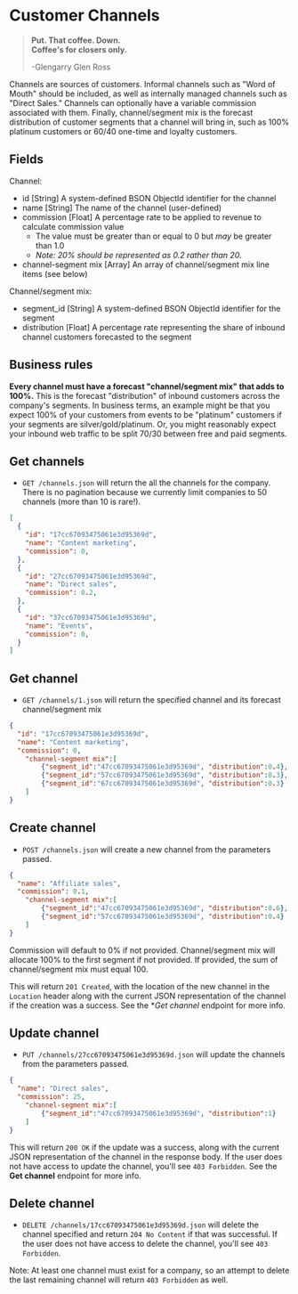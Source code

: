 Customer Channels
========

> **Put. That coffee. Down.**  
> **Coffee's for closers only.**
>
> -Glengarry Glen Ross

Channels are sources of customers. Informal channels such as "Word of Mouth" should be included, as well as internally managed channels such as "Direct Sales." Channels can optionally have a variable commission associated with them. Finally, channel/segment mix is the forecast distribution of customer segments that a channel will bring in, such as 100% platinum customers or 60/40 one-time and loyalty customers.


Fields
------

Channel: 

* id [String] A system-defined BSON ObjectId identifier for the channel
* name [String] The name of the channel (user-defined)
* commission [Float] A percentage rate to be applied to revenue to calculate commission value
  * The value must be greater than or equal to 0 but _may_ be greater than 1.0
  * _Note: 20% should be represented as 0.2 rather than 20._
* channel-segment mix [Array] An array of channel/segment mix line items (see below)

Channel/segment mix:

* segment_id [String] A system-defined BSON ObjectId identifier for the segment
* distribution [Float] A percentage rate representing the share of inbound channel customers forecasted to the segment

Business rules
--------------

**Every channel must have a forecast "channel/segment mix" that adds to 100%.**
This is the forecast "distribution" of inbound customers across the company's segments. In business terms, an example might be that you expect 100% of your customers from events to be "platinum" customers if your segments are silver/gold/platinum. Or, you might reasonably expect your inbound web traffic to be split 70/30 between free and paid segments.


Get channels
------------

* `GET /channels.json` will return the all the channels for the company. There is no pagination because we currently limit companies to 50 channels (more than 10 is rare!).

```json
[
  {
    "id": "17cc67093475061e3d95369d",
    "name": "Content marketing",
    "commission": 0,
  },
  {
    "id": "27cc67093475061e3d95369d",
    "name": "Direct sales",
    "commission": 0.2,
  },
  {
    "id": "37cc67093475061e3d95369d",
    "name": "Events",
    "commission": 0,
  }
]
```


Get channel
-----------

* `GET /channels/1.json` will return the specified channel and its forecast channel/segment mix

```json
{
  "id": "17cc67093475061e3d95369d",
  "name": "Content marketing",
  "commission": 0,
	"channel-segment mix":[
		{"segment_id":"47cc67093475061e3d95369d", "distribution":0.4},
		{"segment_id":"57cc67093475061e3d95369d", "distribution":0.3},
		{"segment_id":"67cc67093475061e3d95369d", "distribution":0.3}
	]
}
```


Create channel
--------------

* `POST /channels.json` will create a new channel from the parameters passed.

```json
{
  "name": "Affiliate sales",
  "commission": 0.1,
	"channel-segment mix":[
		{"segment_id":"47cc67093475061e3d95369d", "distribution":0.6},
		{"segment_id":"57cc67093475061e3d95369d", "distribution":0.4}
	]
}
```

Commission will default to 0% if not provided. Channel/segment mix will allocate 100% to the first segment if not provided. If provided, the sum of channel/segment mix must equal 100.

This will return `201 Created`, with the location of the new channel in the `Location` header along with the current JSON representation of the channel if the creation was a success. See the **Get channel* endpoint for more info.


Update channel
--------------

* `PUT /channels/27cc67093475061e3d95369d.json` will update the channels from the parameters passed.

```json
{
  "name": "Direct sales",
  "commission": 25,
	"channel-segment mix":[
		{"segment_id":"47cc67093475061e3d95369d", "distribution":1}
	]
}
```

This will return `200 OK` if the update was a success, along with the current JSON representation of the channel in the response body. If the user does not have access to update the channel, you'll see `403 Forbidden`. See the **Get channel** endpoint for more info.


Delete channel
-------------

* `DELETE /channels/17cc67093475061e3d95369d.json` will delete the channel specified and return `204 No Content` if that was successful. If the user does not have access to delete the channel, you'll see `403 Forbidden`.

Note: At least one channel must exist for a company, so an attempt to delete the last remaining channel will return `403 Forbidden` as well.